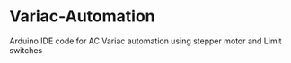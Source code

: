 # Variac-Automation
Arduino IDE code for AC Variac automation using stepper motor and Limit switches
